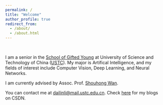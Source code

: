 ```yaml
---
permalink: /
title: "Welcome"
author_profile: true
redirect_from: 
  - /about/
  - /about.html
---
```


<br>

I am a senior in the [School of Gifted Young](https://en.scgy.ustc.edu.cn/) at University of Science and Technology of China ([USTC](https://en.ustc.edu.cn/)). My major is Artifical Intelligence, and my fields of interest include Computer Vision, Deep Learning, and Neural Networks.

I am currently advised by Assoc. Prof. [Shouhong Wan](https://cs.ustc.edu.cn/2020/0906/c23239a460133/page.htm).

You can contact me at [dailinli@mail.ustc.edu.cn](mailto:dailinli@mail.ustc.edu.cn). Check [here](https://blog.csdn.net/m0_59500538?type=blog) for my blogs on CSDN.

<script type="text/javascript" id="clustrmaps" src="//clustrmaps.com/map_v2.js?d=AOpQJBjagCoMGSBpafsHHXgbCJ8q_dWkYm3R1k9A54Y&cl=ffffff&w=a"></script>

<!-- You can find my CV here: [XX's Curriculum Vitae](../assets/Curriculum_Vitae.pdf). -->
